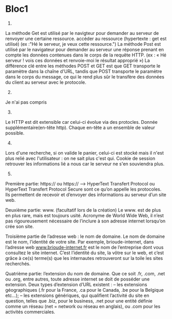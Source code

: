 # Bloc1
1)
La méthode Get est utilisé par le navigteur pour demander au serveur de renvoyer une certaine ressource. accéder au ressource
(hypertexte : get est utilisé)
(ex :"Hé le serveur, je veux cette ressource.")
La méthode Post est utilisé par le navigateur pour demander au serveur une réponse prenant en compte les données contenues dans le corps de la requête HTTP.
(ex : « Hé serveur ! vois ces données et renvoie-moi le résultat approprié »)
La différence clé entre les méthodes POST et GET est que GET transporte le paramètre dans la chaîne d'URL, tandis que POST transporte le paramètre dans le corps du message, ce qui le rend plus sûr le transfère des données du client au serveur avec le protocole.

2)
Je n'ai pas compris

3)
Le HTTP est dit extensible car celui-ci évolue via des protocles. Donnée supplémentaire(en-tête http). Chaque en-tête a un ensemble de valeur possible.

4)
Lors d'une recherche, si on valide le panier, celui-ci est stocké mais il n'est plus relié avec l'utilisateur : on ne sait plus c'est qui.
Cookie de session retrouver les informations lié a nous car le serveur ne s'en souviendra plus.

5)
Première partie: https:// ou https://    --> HyperText Transfert Protocol ou HyperText Transfert Protocol Secure sont ce qu’on appelle les protocoles. Ils permettent de recevoir et d’envoyer des informations au serveur d’un site web.

Deuxième partie: www. (facultatif lors de la création)
Le www. est de plus en plus rare, mais est toujours usité. Acronyme de World Wide Web, il n’est pas rigoureusement nécessaire de l’inclure à son adresse internet lorsqu’on crée son site.

Troisième partie de l’adresse web : le nom de domaine.
Le nom de domaine est le nom, l’identité de votre site. Par exemple, brioude-internet, dans l’adresse web www.brioude-internet.fr est le nom de l’entreprise dont vous consultez le site internet. C’est l’identité du site, la vôtre sur le web, et c’est grâce à ce(s) terme(s) que les internautes retrouveront sur la toile les sites recherchés.

Quatrième partie: l’extension du nom de domaine.
Que ce soit .fr, .com, .net ou .org, entre autres, toute adresse internet se doit de posséder une extension. Deux types d’extension d’URL existent : – les extensions géographiques (.fr pour la France, .ca pour le Canada, .be pour la Belgique etc…); – les extensions génériques, qui qualifient l’activité du site en question, telles que .biz, pour le business, .net pour une entité définie comme un réseau (net = network ou réseau en anglais), ou .com pour les activités commerciales.